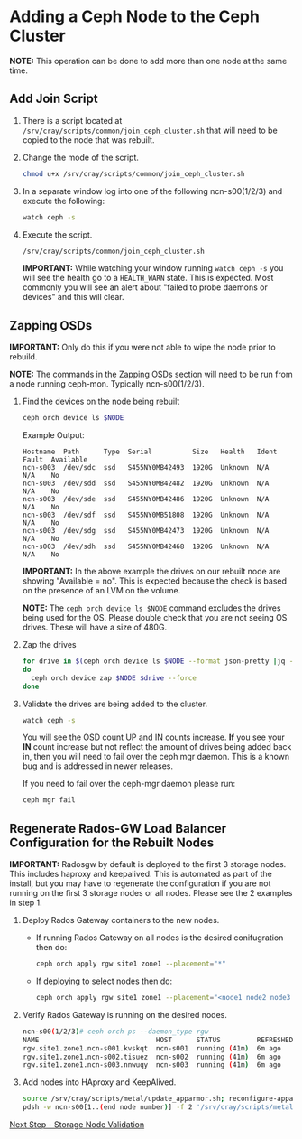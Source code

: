 # Adding a Ceph Node to the Ceph Cluster

**NOTE:** This operation can be done to add more than one node at the same time.

## Add Join Script

1. There is a script located at `/srv/cray/scripts/common/join_ceph_cluster.sh` that will need to be copied to the node that was rebuilt.  

2. Change the mode of the script.

   ```bash
   chmod u+x /srv/cray/scripts/common/join_ceph_cluster.sh
   ```

3. In a separate window log into one of the following ncn-s00(1/2/3) and execute the following:

   ```bash
   watch ceph -s
   ```

4. Execute the script.

   ```bash
   /srv/cray/scripts/common/join_ceph_cluster.sh
   ```

   **IMPORTANT:** While watching your window running `watch ceph -s` you will see the health go to a `HEALTH_WARN` state. This is expected. Most commonly you will see an alert about "failed to probe daemons or devices" and this will clear.

## Zapping OSDs

   **IMPORTANT:** Only do this if you were not able to wipe the node prior to rebuild.

   **NOTE:** The commands in the Zapping OSDs section will need to be run from a node running ceph-mon. Typically ncn-s00(1/2/3).

1. Find the devices on the node being rebuilt

   ```bash
   ceph orch device ls $NODE
   ```

   Example Output:

   ```screen
   Hostname  Path      Type  Serial          Size   Health   Ident  Fault  Available
   ncn-s003  /dev/sdc  ssd   S455NY0MB42493  1920G  Unknown  N/A    N/A    No
   ncn-s003  /dev/sdd  ssd   S455NY0MB42482  1920G  Unknown  N/A    N/A    No
   ncn-s003  /dev/sde  ssd   S455NY0MB42486  1920G  Unknown  N/A    N/A    No
   ncn-s003  /dev/sdf  ssd   S455NY0MB51808  1920G  Unknown  N/A    N/A    No
   ncn-s003  /dev/sdg  ssd   S455NY0MB42473  1920G  Unknown  N/A    N/A    No
   ncn-s003  /dev/sdh  ssd   S455NY0MB42468  1920G  Unknown  N/A    N/A    No
   ```

   **IMPORTANT:** In the above example the drives on our rebuilt node are showing "Available = no". This is expected because the check is based on the presence of an LVM on the volume.

   **NOTE:** The `ceph orch device ls $NODE` command excludes the drives being used for the OS. Please double check that you are not seeing OS drives. These will have a size of 480G.

1. Zap the drives

   ```bash
   for drive in $(ceph orch device ls $NODE --format json-pretty |jq -r '.[].devices[].path')
   do
     ceph orch device zap $NODE $drive --force
   done
   ```

1. Validate the drives are being added to the cluster.

   ```bash
   watch ceph -s
   ```

   You will see the OSD count UP and IN counts increase. **If** you see your **IN** count increase but not reflect the amount of drives being added back in, then you will need to fail over the ceph mgr daemon. This is a known bug and is addressed in newer releases.

   If you need to fail over the ceph-mgr daemon please run:

   ```bash
   ceph mgr fail
   ```

## Regenerate Rados-GW Load Balancer Configuration for the Rebuilt Nodes

   **IMPORTANT:** Radosgw by default is deployed to the first 3 storage nodes. This includes haproxy and keepalived. This is automated as part of the install, but you may have to regenerate the configuration if you are not running on the first 3 storage nodes or all nodes. Please see the 2 examples in step 1.

1. Deploy Rados Gateway containers to the new nodes.

   - If running Rados Gateway on all nodes is the desired conifugration then do:

      ```bash
      ceph orch apply rgw site1 zone1 --placement="*"
      ```

   - If deploying to select nodes then do:
  
     ```bash
     ceph orch apply rgw site1 zone1 --placement="<node1 node2 node3 node4 ... >"
     ```

1. Verify Rados Gateway is running on the desired nodes.

    ```bash
    ncn-s00(1/2/3)# ceph orch ps --daemon_type rgw
    NAME                             HOST      STATUS         REFRESHED  AGE  VERSION  IMAGE NAME                         IMAGE ID      CONTAINER ID
    rgw.site1.zone1.ncn-s001.kvskqt  ncn-s001  running (41m)  6m ago     41m  15.2.8   registry.local/ceph/ceph:v15.2.8   553b0cb212c   6e323878db46
    rgw.site1.zone1.ncn-s002.tisuez  ncn-s002  running (41m)  6m ago     41m  15.2.8   registry.local/ceph/ceph:v15.2.8   553b0cb212c   278830a273d3
    rgw.site1.zone1.ncn-s003.nnwuqy  ncn-s003  running (41m)  6m ago     41m  15.2.8   registry.local/ceph/ceph:v15.2.8   553b0cb212c   a9706e6d7a69
    ```

1. Add nodes into HAproxy and KeepAlived.

   ```bash
   source /srv/cray/scripts/metal/update_apparmor.sh; reconfigure-apparmor
   pdsh -w ncn-s00[1..(end node number)] -f 2 '/srv/cray/scripts/metal/generate_haproxy_cfg.sh > /etc/haproxy/haproxy.cfg; systemctl restart haproxy.service; /srv/cray/scripts/metal/generate_keepalived_conf.sh > /etc/keepalived/keepalived.conf; systemctl restart keepalived.service'
   ```

[Next Step - Storage Node Validation](Post_Rebuild_Storage_Node_Validation.md)
